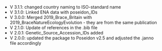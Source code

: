 - V 3.1.1: changed country naming to ISO-standard name
- V 3.1.0: Linked ENA data with poseidon_IDs
- V 3.0.0: Merged 2019_Brace_Britain with 2019_BraceNatureEcologyEvolution - they are from the same publication
- V 2.1.0: Update of references in the .bib file
- V 2.0.1: Genetic_Source_Accession_IDs added
- V 2.0.0: updated the package to Poseidon v2.5 and adjusted the .janno file accordingly
